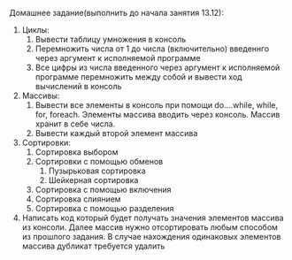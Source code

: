 Домашнее задание(выполнить до начала занятия 13.12):
1. Циклы:
   1. Вывести таблицу умножения в консоль
   1. Перемножить числа от 1 до числа (включительно) введеннго через аргумент к исполняемой программе
   1. Все цифры из числа введенного через аргумент к исполняемой программе перемножить между собой и вывести ход вычислений в консоль
1. Массивы:
    1. Вывести все элементы в консоль при помощи do....while, while, for, foreach. Элементы массива вводить через консоль. Массив хранит в себе числа.
    1. Вывести каждый второй элемент массива
1. Сортировки:
    1. Сортировка выбором
    1. Сортировки с помощью обменов
        1. Пузырьковая сортировка
        1. Шейкерная сортировка 
    1. Сортировка с помощью включения
    1. Cортировка слиянием 
    1. Сортировка с помощью разделения
1. Написать код который будет получать значения элементов массива из консоли. Далее массив нужно отсортировать любым способом из прошлого задания. В случае нахождения одинаковых элементов массива дубликат требуется удалить